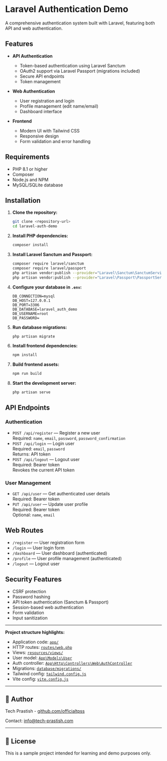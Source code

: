 # Laravel Authentication Demo

A comprehensive authentication system built with Laravel, featuring both API and web authentication.

## Features

- **API Authentication**
  - Token-based authentication using Laravel Sanctum
  - OAuth2 support via Laravel Passport (migrations included)
  - Secure API endpoints
  - Token management

- **Web Authentication**
  - User registration and login
  - Profile management (edit name/email)
  - Dashboard interface

- **Frontend**
  - Modern UI with Tailwind CSS
  - Responsive design
  - Form validation and error handling

## Requirements

- PHP 8.1 or higher
- Composer
- Node.js and NPM
- MySQL/SQLite database

## Installation

1. **Clone the repository:**
    ```bash
    git clone <repository-url>
    cd laravel-auth-demo
    ```

2. **Install PHP dependencies:**
    ```bash
    composer install
    ```

3. **Install Laravel Sanctum and Passport:**
    ```bash
    composer require laravel/sanctum
    composer require laravel/passport
    php artisan vendor:publish --provider="Laravel\Sanctum\SanctumServiceProvider"
    php artisan vendor:publish --provider="Laravel\Passport\PassportServiceProvider"
    ```

4. **Configure your database in `.env`:**
    ```env
    DB_CONNECTION=mysql
    DB_HOST=127.0.0.1
    DB_PORT=3306
    DB_DATABASE=laravel_auth_demo
    DB_USERNAME=root
    DB_PASSWORD=
    ```

5. **Run database migrations:**
    ```bash
    php artisan migrate
    ```

6. **Install frontend dependencies:**
    ```bash
    npm install
    ```

7. **Build frontend assets:**
    ```bash
    npm run build
    ```

8. **Start the development server:**
    ```bash
    php artisan serve
    ```

## API Endpoints

### Authentication

- `POST /api/register` — Register a new user  
  Required: `name`, `email`, `password`, `password_confirmation`
- `POST /api/login` — Login user  
  Required: `email`, `password`  
  Returns: API token
- `POST /api/logout` — Logout user  
  Required: Bearer token  
  Revokes the current API token

### User Management

- `GET /api/user` — Get authenticated user details  
  Required: Bearer token
- `PUT /api/user` — Update user profile  
  Required: Bearer token  
  Optional: `name`, `email`

## Web Routes

- `/register` — User registration form
- `/login` — User login form
- `/dashboard` — User dashboard (authenticated)
- `/profile` — User profile management (authenticated)
- `/logout` — Logout user

## Security Features

- CSRF protection
- Password hashing
- API token authentication (Sanctum & Passport)
- Session-based web authentication
- Form validation
- Input sanitization

---

**Project structure highlights:**

- Application code: [`app/`](app/)
- HTTP routes: [`routes/web.php`](routes/web.php)
- Views: [`resources/views/`](resources/views/)
- User model: [`App\Models\User`](app/Models/User.php)
- Auth controller: [`App\Http\Controllers\Web\AuthController`](app/Http/Controllers/Web/AuthController.php)
- Migrations: [`database/migrations/`](database/migrations/)
- Tailwind config: [`tailwind.config.js`](tailwind.config.js)
- Vite config: [`vite.config.js`](vite.config.js)

---

## 👤 Author

Tech Prastish - [github.com/officialtpss](https://github.com/officialtpss)  

Contact: info@tech-prastish.com

---

## 📄 License

This is a sample project intended for learning and demo purposes only.